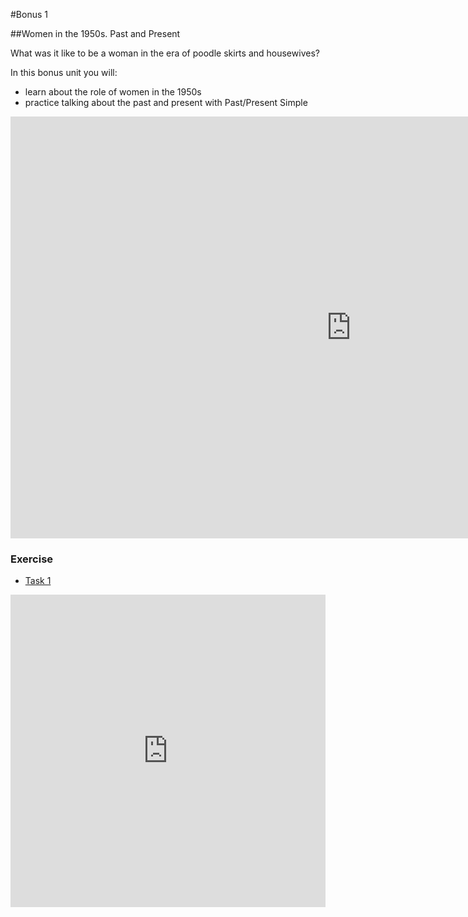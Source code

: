 #Bonus 1

##Women in the 1950s. Past and Present

What was it like to be a woman in the era of poodle skirts and housewives? 

In this bonus unit you will:
- learn about the role of women in the 1950s
- practice talking about the past and present with Past/Present Simple

<iframe src="https://h5p.org/h5p/embed/265595" width="1090" height="675" frameborder="0" allowfullscreen="allowfullscreen"></iframe><script src="https://h5p.org/sites/all/modules/h5p/library/js/h5p-resizer.js" charset="UTF-8"></script>

### Exercise

<div>
  <!-- Nav tabs -->
  <ul class="nav nav-tabs" role="tablist">
    <li role="presentation" class="active"><a href="#home" aria-controls="home" role="tab" data-toggle="tab">Task 1</a></li>
  </ul>
  <!-- Tab panes -->
  <div class="tab-content">
    <div role="tabpanel" class="tab-pane active" id="home">
<iframe src="https://learningapps.org/watch?v=pk1324smt18" style="border:0px;width:100%;height:500px" webkitallowfullscreen="true" mozallowfullscreen="true"></iframe>
    </div>
</div>
</div>